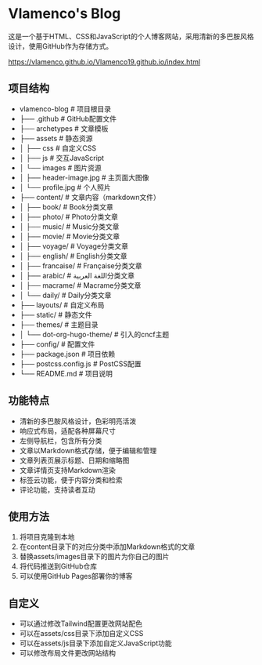 # Vlamenco's Blog

这是一个基于HTML、CSS和JavaScript的个人博客网站，采用清新的多巴胺风格设计，使用GitHub作为存储方式。

https://vlamenco.github.io/Vlamenco19.github.io/index.html

## 项目结构

- vlamenco-blog               # 项目根目录
- ├── .github                    # GitHub配置文件
- ├── archetypes               # 文章模板
- ├── assets                     # 静态资源
- │   ├── css                    # 自定义CSS
- │   ├── js                     # 交互JavaScript
- │   └── images                 # 图片资源
- │       ├── header-image.jpg   # 主页面大图像
- │       └── profile.jpg        # 个人照片
- ├── content/                   # 文章内容（markdown文件）
- │   ├── book/                  # Book分类文章
- │   ├── photo/                 # Photo分类文章
- │   ├── music/                 # Music分类文章
- │   ├── movie/                 # Movie分类文章
- │   ├── voyage/                # Voyage分类文章
- │   ├── english/               # English分类文章
- │   ├── francaise/             # Française分类文章
- │   ├── arabic/                # اللغة العربية分类文章
- │   ├── macrame/               # Macrame分类文章
- │   └── daily/                 # Daily分类文章
- ├── layouts/                   # 自定义布局
- ├── static/                    # 静态文件
- ├── themes/                    # 主题目录
- │   └── dot-org-hugo-theme/    # 引入的cncf主题
- ├── config/                    # 配置文件
- ├── package.json               # 项目依赖
- ├── postcss.config.js          # PostCSS配置
- └── README.md                  # 项目说明
 

## 功能特点

- 清新的多巴胺风格设计，色彩明亮活泼
- 响应式布局，适配各种屏幕尺寸
- 左侧导航栏，包含所有分类
- 文章以Markdown格式存储，便于编辑和管理
- 文章列表页展示标题、日期和缩略图
- 文章详情页支持Markdown渲染
- 标签云功能，便于内容分类和检索
- 评论功能，支持读者互动

## 使用方法

1. 将项目克隆到本地
2. 在content目录下的对应分类中添加Markdown格式的文章
3. 替换assets/images目录下的图片为你自己的图片
4. 将代码推送到GitHub仓库
5. 可以使用GitHub Pages部署你的博客

## 自定义

- 可以通过修改Tailwind配置更改网站配色
- 可以在assets/css目录下添加自定义CSS
- 可以在assets/js目录下添加自定义JavaScript功能
- 可以修改布局文件更改网站结构
